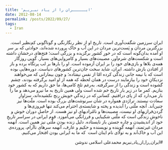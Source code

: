 ```yaml
---
title: 'ایــــــران را از یـاد نبـریـم'
date: 2012-08-14
permalink: /posts/2022/09/27/
tags:
  - Iran
---
```

<div dir="rtl">
ایران سرزمین شگفت‌آوری است. تاریخ او از نظر رنگارنگی و گوناگونی کم‌نظیر است. بزرگترین مردان و پَست‌ترین مردان در این آب و خاک پرورده شده‌اند، حوادثی که بر سر او آمده بدان‌گونه است که در خورِ کشور برگزیده و بزرگی است؛ فتح‌های درخشان داشته است و شکست‌های شرم‌آور، مصیبت‌های بسیار و کامروایی‌های بسیار. گویی روزگار همه‌ی بلاها و بازی‌های خود را بر ایران آزموده است. او را بارها بر لب پرتگاه برده و باز از افتادن بازش داشته.
ایران، شاید سخت جان‌ترین کشور‌های دنیاست. دوره‌هایی بوده است که با نیمه جانی زندگی کرده امّا از نفس نیفتاده؛ و چون بیمارانی که می‌خواهند نزدیکانِ خود را بیازمایند درست در همان لحظه که همه از او امید برگرفته بودند، چشم گشوده است و زندگی را از سرگرفته.
به‌رغم تلخ کامی‌ها، ما حق داریم که به کشور خود بنازیم. کمرِ ما در زیر بار تاریخ خم شده است ولی همین تاریخ به ما نیرو می‌دهد و ما را باز می‌دارد که از پای درافتیم. کسانی که در زندگیِ خویش رنج نکشیده‌اند، سزاوارِ سعادت نیستند. تراژدی همواره در شأن سرنوشت‌های بزرگ بوده است. ملّت‌ها نیز چنین‌اَند. آنچه ملّتی را آبدیده و پخته و شایسته‌‌ی احترام می‌کند تنها فیروزی‌ها و گردن‌فرازیهای او نیست، مصیبت‌ها و نامُرادیهای او نیز هست. از حاصلِ دوران خوش و ناخوشِ زندگی است که ملّتی شکیبایی و فرزانگی می‌آموزد. قوم ایرانی در سراسر تاریخِ خود از اندیشیدن و چاره جستن باز نایستاده. دلیل زنده بودنِ ملّتی نیز همین است. آنهمه مردان غیرتمند، آنهمه گوینده و نویسنده و حکیم و عارف، آنهمه سرهای نا‌آرام، پرورده‌ی این آب و خاک‌اَند و به تولّای نام اینان است  که ما به ایرانی بودن افتخار می‌کنیم.

  #ایران_را_از_یاد_نبریم
  محمدعلی اسلامی ندوشن
</div>
